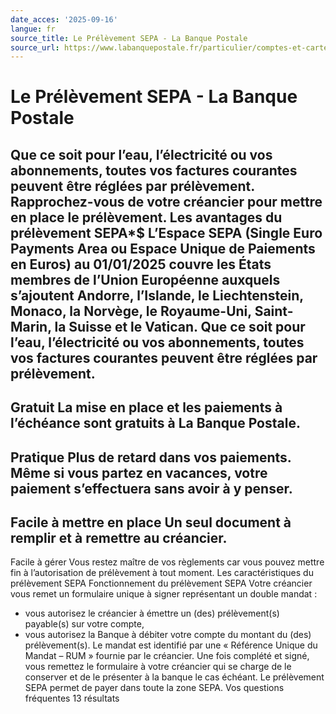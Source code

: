 ```yaml
---
date_acces: '2025-09-16'
langue: fr
source_title: Le Prélèvement SEPA - La Banque Postale
source_url: https://www.labanquepostale.fr/particulier/comptes-et-cartes/moyens-de-paiement/prelevement.html
---
```


# Le Prélèvement SEPA - La Banque Postale

Que ce soit pour l’eau, l’électricité ou vos abonnements, toutes vos factures courantes peuvent être réglées par prélèvement.
Rapprochez-vous de votre créancier pour mettre en place le prélèvement.
Les avantages du prélèvement SEPA*$
L’Espace SEPA (Single Euro Payments Area ou Espace Unique de Paiements en Euros) au 01/01/2025 couvre les États membres de l’Union Européenne auxquels s’ajoutent Andorre, l’Islande, le Liechtenstein, Monaco, la Norvège, le Royaume-Uni, Saint-Marin, la Suisse et le Vatican.
Que ce soit pour l’eau, l’électricité ou vos abonnements, toutes vos factures courantes peuvent être réglées par prélèvement.
-
Gratuit
La mise en place et les paiements à l’échéance sont gratuits à La Banque Postale.
-
Pratique
Plus de retard dans vos paiements. Même si vous partez en vacances, votre paiement s’effectuera sans avoir à y penser.
-
Facile à mettre en place
Un seul document à remplir et à remettre au créancier.
-
Facile à gérer
Vous restez maître de vos règlements car vous pouvez mettre fin à l’autorisation de prélèvement à tout moment.
Les caractéristiques du prélèvement SEPA
Fonctionnement du prélèvement SEPA
Votre créancier vous remet un formulaire unique à signer représentant un double mandat :
- vous autorisez le créancier à émettre un (des) prélèvement(s) payable(s) sur votre compte,
- vous autorisez la Banque à débiter votre compte du montant du (des) prélèvement(s).
Le mandat est identifié par une « Référence Unique du Mandat – RUM » fournie par le créancier.
Une fois complété et signé, vous remettez le formulaire à votre créancier qui se charge de le conserver et de le présenter à la banque le cas échéant.
Le prélèvement SEPA permet de payer dans toute la zone SEPA.
Vos questions fréquentes
13 résultats